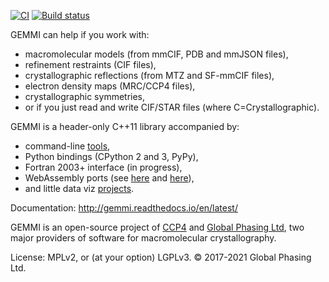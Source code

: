 [![CI](https://github.com/project-gemmi/gemmi/workflows/CI/badge.svg)](https://github.com/project-gemmi/gemmi/actions)
[![Build status](https://ci.appveyor.com/api/projects/status/cv5hu6h6hmxd9k5a?svg=true)](https://ci.appveyor.com/project/wojdyr/gemmi)

GEMMI can help if you work with:

* macromolecular models (from mmCIF, PDB and mmJSON files),
* refinement restraints (CIF files),
* crystallographic reflections (from MTZ and SF-mmCIF files),
* electron density maps (MRC/CCP4 files),
* crystallographic symmetries,
* or if you just read and write CIF/STAR files (where C=Crystallographic).

GEMMI is a header-only C++11 library accompanied by:

* command-line [tools](https://gemmi.readthedocs.io/en/latest/utils.html),
* Python bindings (CPython 2 and 3, PyPy),
* Fortran 2003+ interface (in progress),
* WebAssembly ports (see [here](https://project-gemmi.github.io/wasm/) and
  [here](https://www.npmjs.com/package/mtz)),
* and little data viz [projects](https://project-gemmi.github.io/pdb-stats/).

Documentation: http://gemmi.readthedocs.io/en/latest/

GEMMI is an open-source project of [CCP4](https://www.ccp4.ac.uk/)
and [Global Phasing Ltd](https://www.globalphasing.com/),
two major providers of software for macromolecular crystallography.

License: MPLv2, or (at your option) LGPLv3.
© 2017-2021 Global Phasing Ltd.
